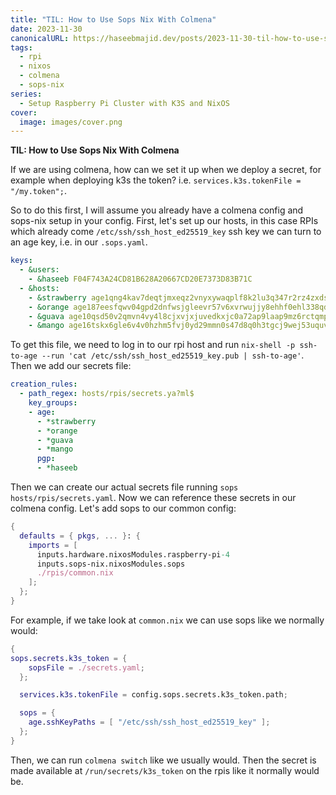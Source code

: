 ```yaml
---
title: "TIL: How to Use Sops Nix With Colmena"
date: 2023-11-30
canonicalURL: https://haseebmajid.dev/posts/2023-11-30-til-how-to-use-sops-nix-with-colmena
tags:
  - rpi
  - nixos
  - colmena
  - sops-nix
series:
  - Setup Raspberry Pi Cluster with K3S and NixOS
cover:
  image: images/cover.png
---
```


**TIL: How to Use Sops Nix With Colmena**

If we are using colmena, how can we set it up when we deploy a secret, for example when deploying k3s the token?
i.e. `services.k3s.tokenFile = "/my.token";`.

So to do this first, I will assume you already have a colmena config and sops-nix setup in your config.
First, let's set up our hosts, in this case RPIs which already come `/etc/ssh/ssh_host_ed25519_key` ssh key we can turn
to an age key, i.e. in our `.sops.yaml`.

```yaml
keys:
  - &users:
    - &haseeb F04F743A24CD81B628A20667CD20E7373D83B71C
  - &hosts:
    - &strawberry age1qng4kav7deqtjmxeqz2vnyxywaqplf8k2lu3q347r2rz4zxdsynq0sf4um
    - &orange age187eesfqwv04gpd2dnfwsjgleevr57v6xvrwujjy8ehhf0ehl338qdnlqlf
    - &guava age10qsd50v2qmvn4vy4l8cjxvjxjuvedkxjc0a72ap9laap9mz6rctqmp3efl
    - &mango age16tskx6gle6v4v0hzhm5fvj0yd29mmn0s47d8q0h3tgcj9wej53uquv98cn
```

To get this file, we need to log in to our rpi host and run 
`nix-shell -p ssh-to-age --run 'cat /etc/ssh/ssh_host_ed25519_key.pub | ssh-to-age'`. Then we add our secrets file:

```yaml
creation_rules:
  - path_regex: hosts/rpis/secrets.ya?ml$
    key_groups:
    - age:
      - *strawberry
      - *orange
      - *guava
      - *mango
      pgp:
      - *haseeb
```

Then we can create our actual secrets file running `sops hosts/rpis/secrets.yaml`. Now we can reference
these secrets in our colmena config. Let's add sops to our common config:

```nix {hl_lines=5}
{
  defaults = { pkgs, ... }: {
    imports = [
      inputs.hardware.nixosModules.raspberry-pi-4
      inputs.sops-nix.nixosModules.sops
      ./rpis/common.nix
    ];
  };
}
```
For example, if we take look at `common.nix` we can use sops like we normally would: 

```nix
{
sops.secrets.k3s_token = {
    sopsFile = ./secrets.yaml;
  };

  services.k3s.tokenFile = config.sops.secrets.k3s_token.path;

  sops = {
    age.sshKeyPaths = [ "/etc/ssh/ssh_host_ed25519_key" ];
  };
}
```

Then, we can run `colmena switch` like we usually would. Then the secret is made available at `/run/secrets/k3s_token`
on the rpis like it normally would be.

